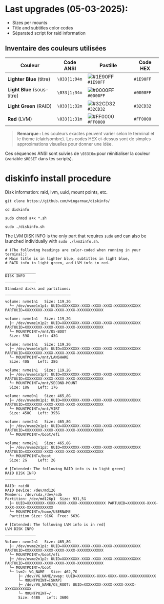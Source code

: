 # Last upgrades (05-03-2025):
- Sizes per mounts
- Title and subtitles color codes
- Séparated script for raid information

## Inventaire des couleurs utilisées

| Couleur        | Code ANSI     | Pastille                                                                                 | Code HEX    |
|----------------|---------------|-------------------------------------------------------------------------------------------|-------------|
| **Lighter Blue** (titre) | ``\033[1;94m`` | ![#1E90FF](https://placehold.co/15x15/1E90FF/1E90FF.png) `#1E90FF`  | `#1E90FF`   |
| **Light Blue** (sous-titre) | ``\033[1;34m`` | ![#0000FF](https://placehold.co/15x15/0000FF/0000FF.png) `#0000FF`   | `#0000FF`   |
| **Light Green** (RAID)     | ``\033[1;32m`` | ![#32CD32](https://placehold.co/15x15/32CD32/32CD32.png) `#32CD32`   | `#32CD32`   |
| **Red** (LVM)              | ``\033[1;31m`` | ![#FF0000](https://placehold.co/15x15/FF0000/FF0000.png) `#FF0000`   | `#FF0000`   |

> **Remarque :** Les couleurs exactes peuvent varier selon le terminal et le thème (clair/sombre). Les codes HEX ci-dessus sont de simples approximations visuelles pour donner une idée.  

Ces séquences ANSI sont suivies de ``\033[0m`` pour réinitialiser la couleur (variable `$RESET` dans tes scripts).



# diskinfo install procedure

Disk information: raid, lvm, uuid, mount points, etc.

`git clone https://github.com/wingarmac/diskinfo/`

`cd diskinfo`

`sudo chmod a+x *.sh`

`sudo ./diskinfo.sh`

The LVM DISK INFO is the only part that requires `sudo` and can also be launched individually with `sudo ./lvm2info.sh`.


```
# (The following headings are color-coded when running in your terminal:)
# Main title is in lighter blue, subtitles in light blue,
# RAID info in light green, and LVM info in red.

______________
DISK INFO
______________

Standard disks and partitions:
______________________________

volume: nvme1n1   Size: 119,2G
  └─ /dev/nvme1n1p1: UUID=XXXXXXXX-XXXX-XXXX-XXXX-XXXXXXXXXXXX PARTUUID=XXXXXXXX-XXXX-XXXX-XXXX-XXXXXXXXXXXX

volume: nvme1n1   Size: 119,2G
  ├─ /dev/nvme1n1p2: UUID=XXXXXXXX-XXXX-XXXX-XXXX-XXXXXXXXXXXX PARTUUID=XXXXXXXX-XXXX-XXXX-XXXX-XXXXXXXXXXXX
  └─ MOUNTPOINT=/mnt/OS-BOOT
  Size: 59G    Left: 43G

volume: nvme1n1   Size: 119,2G
  ├─ /dev/nvme1n1p5: UUID=XXXXXXXX-XXXX-XXXX-XXXX-XXXXXXXXXXXX PARTUUID=XXXXXXXX-XXXX-XXXX-XXXX-XXXXXXXXXXXX
  └─ MOUNTPOINT=/mnt/LANSHARE
  Size: 40G    Left: 38G

volume: nvme1n1   Size: 119,2G
  ├─ /dev/nvme1n1p7: UUID=XXXXXXXX-XXXX-XXXX-XXXX-XXXXXXXXXXXX PARTUUID=XXXXXXXX-XXXX-XXXX-XXXX-XXXXXXXXXXXX
  └─ MOUNTPOINT=/mnt/SECOND-MOUNT
  Size: 18G    Left: 17G

volume: nvme0n1   Size: 465,8G
  ├─ /dev/nvme0n1p1: UUID=XXXXXXXX-XXXX-XXXX-XXXX-XXXXXXXXXXXX PARTUUID=XXXXXXXX-XXXX-XXXX-XXXX-XXXXXXXXXXXX
  └─ MOUNTPOINT=/mnt/VIRT
  Size: 458G   Left: 395G

volume: nvme2n1   Size: 465,8G
  ├─ /dev/nvme2n1p1: UUID=XXXXXXXX-XXXX-XXXX-XXXX-XXXXXXXXXXXX PARTUUID=XXXXXXXX-XXXX-XXXX-XXXX-XXXXXXXXXXXX
  └─ MOUNTPOINT=/boot/efi

volume: nvme2n1   Size: 465,8G
  ├─ /dev/nvme2n1p2: UUID=XXXXXXXX-XXXX-XXXX-XXXX-XXXXXXXXXXXX PARTUUID=XXXXXXXX-XXXX-XXXX-XXXX-XXXXXXXXXXXX
  └─ MOUNTPOINT=/boot
  Size: 2G     Left: 2G

# [Intended: The following RAID info is in light green]
RAID DISK INFO
______________

RAID: raid0
RAID Device: /dev/md126
Members: /dev/sda,/dev/sdb
Partition: /dev/md126p1  Size: 931,5G
  ├─ UUID=XXXXXXXX-XXXX-XXXX-XXXX-XXXXXXXXXXXX PARTUUID=XXXXXXXX-XXXX-XXXX-XXXX-XXXXXXXXXXXX
  └─ MOUNTPOINT=/home/USERNAME
  Partition Size: 916G  Free: 663G

# [Intended: The following LVM info is in red]
LVM DISK INFO
______________

Volume: nvme2n1   Size: 465,8G
  ├─ /dev/nvme2n1p1: UUID=XXXXXXXX-XXXX-XXXX-XXXX-XXXXXXXXXXXX PARTUUID=XXXXXXXX-XXXX-XXXX-XXXX-XXXXXXXXXXXX
  └─ MOUNTPOINT=/boot/efi
  ├─ /dev/nvme2n1p2: UUID=XXXXXXXX-XXXX-XXXX-XXXX-XXXXXXXXXXXX PARTUUID=XXXXXXXX-XXXX-XXXX-XXXX-XXXXXXXXXXXX
  └─ MOUNTPOINT=/boot
  └─ lvm2: VG_NAME   Size: 462,7G
      ├─ /dev/VG_NAME/swap: UUID=XXXXXXXX-XXXX-XXXX-XXXX-XXXXXXXXXXXX
      └─ MOUNTPOINT=[SWAP]
      ├─ /dev/VG_NAME/OS_ROOT: UUID=XXXXXXXX-XXXX-XXXX-XXXX-XXXXXXXXXXXX
      └─ MOUNTPOINT=/
      Size: 448G   Left: 360G

